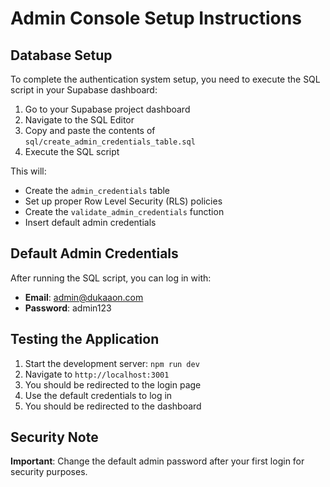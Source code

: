 # Admin Console Setup Instructions

## Database Setup

To complete the authentication system setup, you need to execute the SQL script in your Supabase dashboard:

1. Go to your Supabase project dashboard
2. Navigate to the SQL Editor
3. Copy and paste the contents of `sql/create_admin_credentials_table.sql`
4. Execute the SQL script

This will:
- Create the `admin_credentials` table
- Set up proper Row Level Security (RLS) policies
- Create the `validate_admin_credentials` function
- Insert default admin credentials

## Default Admin Credentials

After running the SQL script, you can log in with:
- **Email**: admin@dukaaon.com
- **Password**: admin123

## Testing the Application

1. Start the development server: `npm run dev`
2. Navigate to `http://localhost:3001`
3. You should be redirected to the login page
4. Use the default credentials to log in
5. You should be redirected to the dashboard

## Security Note

**Important**: Change the default admin password after your first login for security purposes.